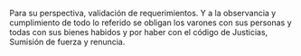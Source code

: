 Para su perspectiva, validación de requerimientos. Y a la observancia y cumplimiento de todo lo referido se obligan los varones con sus personas y todas con sus bienes habidos y por haber con el código de Justicias, Sumisión de fuerza y renuncia.